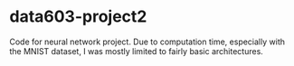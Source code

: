 # data603-project2
Code for neural network project. Due to computation time, especially with the MNIST dataset, I was mostly limited to fairly basic architectures.
